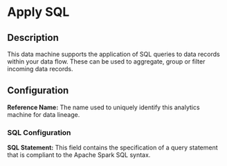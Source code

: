 
# Apply SQL

## Description
This data machine supports the application of SQL queries to data records within your data flow. 
These can be used to aggregate, group or filter incoming data records. 

## Configuration
**Reference Name:** The name used to uniquely identify this analytics machine for data lineage.

### SQL Configuration
**SQL Statement:** This field contains the specification of a query statement that is compliant 
to the Apache Spark SQL syntax.
